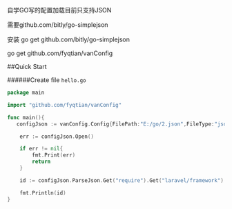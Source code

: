 自学GO写的配置加载目前只支持JSON

需要github.com/bitly/go-simplejson

安装
go get github.com/bitly/go-simplejson

go get github.com/fyqtian/vanConfig

##Quick Start

######Create file `hello.go`
```go
package main

import "github.com/fyqtian/vanConfig"

func main(){
   configJson := vanConfig.Config{FilePath:"E:/go/2.json",FileType:"json"}

   	err := configJson.Open()

   	if err != nil{
   		fmt.Print(err)
   		return
   	}

   	id := configJson.ParseJson.Get("require").Get("laravel/framework")

   	fmt.Println(id)
}
```